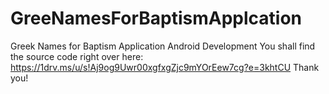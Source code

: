 # GreeNamesForBaptismApplcation
Greek Names for Baptism Application Android Development
You shall find the source code right over here: https://1drv.ms/u/s!Aj9og9Uwr00xgfxgZjc9mYOrEew7cg?e=3khtCU
Thank you!
